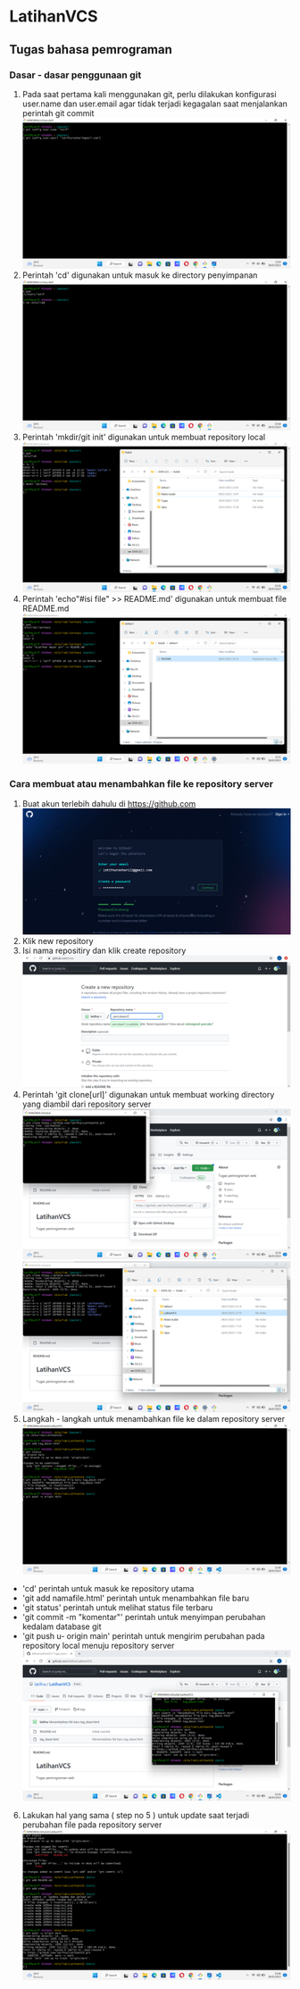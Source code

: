 # LatihanVCS
## Tugas bahasa pemrograman

### Dasar - dasar penggunaan git

1. Pada saat pertama kali menggunakan git, perlu dilakukan konfigurasi user.name dan user.email agar tidak terjadi kegagalan saat menjalankan perintah git commit
![konfigurasi](step/ss1.png)
2. Perintah 'cd' digunakan untuk masuk ke directory penyimpanan
![cd](step/ss2.png)
3. Perintah 'mkdir/git init' digunakan untuk membuat repository local
![mkdir](step/ss3.png)
4. Perintah 'echo"#isi file" >> README.md' digunakan untuk membuat file README.md
![echo](step/ss4.png)

### Cara membuat atau menambahkan file ke repository server

1. Buat akun terlebih dahulu di https://github.com ![akun](step/ss10.png)
2. Klik new repository
3. Isi nama repositiry dan klik create repository ![repository](step/ss11.png)
4. Perintah 'git clone[url]' digunakan untuk membuat working directory yang diambil dari repository server
![clone](step/ss5.png) ![output](step/ss6.png)
5. Langkah - langkah untuk menambahkan file ke dalam repository server ![repository_server](step/ss7.png)
- 'cd' perintah untuk masuk ke repository utama
- 'git add namafile.html' perintah untuk menambahkan file baru
- 'git status' perintah untuk melihat status file terbaru
- 'git commit -m "komentar"' perintah untuk menyimpan perubahan kedalam database git
- 'git push u- origin main' perintah untuk mengirim perubahan pada repository local menuju repository server ![output](step/ss8.png)
6. Lakukan hal yang sama ( step no 5 ) untuk update saat terjadi perubahan file pada repository server ![tampilan](step/ss9.png)